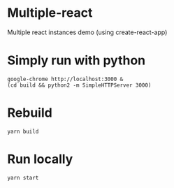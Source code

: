 # Multiple-react
Multiple react instances demo (using create-react-app)


# Simply run with python

```
google-chrome http://localhost:3000 &
(cd build && python2 -m SimpleHTTPServer 3000)
```

# Rebuild

```yarn build```

# Run locally

```yarn start```
